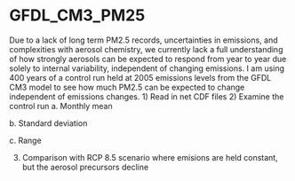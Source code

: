 # GFDL_CM3_PM25

Due to a lack of long term PM2.5 records, uncertainties in emissions, and complexities with aerosol chemistry, we currently lack a full understanding of how strongly aerosols can be expected to respond from year to year due solely to internal variability, independent of changing emissions.
I am using 400 years of a control run held at 2005 emissions levels from the GFDL CM3 model to see how much PM2.5 can be expected to change independent of emissions changes. 1) Read in net CDF files
2) Examine the control run
a. Monthly mean  

b. Standard deviation

c. Range

3) Comparison with RCP 8.5 scenario where emisions are held constant, but the aerosol precursors decline
